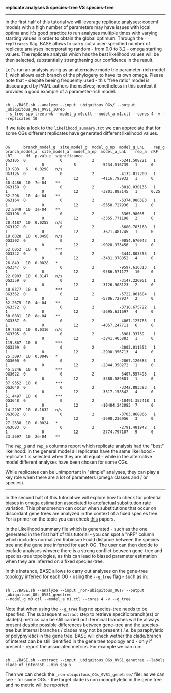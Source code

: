 **replicate analyses & species-tree VS species-tree**

---

In the first half of this tutorial we will leverage replicate analyses: codeml models with a high number of parameters may have issues with local optima 
and it's good practice to run analyses multiple times with varying starting values in order to obtain the global optimum.
Through the ```--replicates``` flag, BASE allows to carry out a user-specified number of replicate analyses incorporating random - from 0.0 to 3.2 - omega starting values.
The replicate analysis which has the best likelihood values will be then selected, substantially strengthening our confidence in the result.

Let's run an analysis using as an alternative mode the parameter-rich model 1, wich allows each branch of the phylogeny to have its own omega.
Please note that - despite beeing frequently used - this "free ratio" model is discouraged by PAML authors themselves; nonetheless in this context it
provides a good example of a parameter-rich model.

```

sh ../BASE.sh --analyze --input _ubiquitous_OGs/ --output _ubiquitous_OGs_0VS1_10rep 
--s_tree spp_tree.nwk --model_g m0.ctl --model_a m1.ctl --cores 4 -v --replicates 10

```

If we take a look to the ```likelihood_summary.txt``` we can appreciate that for some OGs different replicates have generated different likelihood values. 

```

OG      branch_model_g  site_model_g  model_g_np  model_g_LnL    rep_g  branch_model_a  site_model_a  model_a_np  model_a_LnL    rep_a  nRF   LRT      df  p.value  significance
OG3105  0               0             2           -5241.508221   1      1               0             8           -5234.516739   1      0     13.983   6   0.0298   n/s
OG3126  0               0             2           -4132.017209   1      1               0             12          -4116.792932   1      0     30.4486  10  7e-04    **
OG3158  0               0             2           -3818.030135   1      1               0             12          -3801.882145   1      0.25  32.296   10  4e-04    **
OG3164  0               0             2           -5374.980383   1      1               0             12          -5358.727936   1      0     32.5049  10  3e-04    **
OG3196  0               0             2           -3365.98055    1      1               0             12          -3355.771198   2      0     20.4187  10  0.0255   n/s
OG3197  0               0             2           -3680.783168   1      1               0             12          -3671.481745   1      0     18.6028  10  0.0456   n/s
OG3302  0               0             2           -9054.676043   1      1               0             12          -9028.373456   1      0     52.6052  10  0        ***
OG3342  0               0             2           -3444.803353   1      1               0             12          -3431.378852   4      0     26.849   10  0.0028   *
OG3347  0               0             2           -9597.616313   1      1               0             12          -9586.571177   10     0     22.0903  10  0.0147   n/s
OG3359  0               0             2           -3147.226951   1      1               0             12          -3126.908123   2      0     40.6377  10  0        ***
OG3362  0               0             2           -5722.861684   1      1               0             12          -5706.727937   2      0     32.2675  10  4e-04    **
OG3372  0               0             2           -3710.675722   1      1               0             12          -3695.631697   4      0     30.0881  10  8e-04    **
OG3387  0               0             2           -4067.125785   1      1               0             12          -4057.247711   6      0     19.7561  10  0.0316   n/s
OG3395  0               0             2           -3901.33739    1      1               0             12          -3841.403883   1      0     119.867  10  0        ***
OG3399  0               0             2           -3003.011552   1      1               0             12          -2990.356713   4      0     25.3097  10  0.0048   *
OG3600  0               0             2           -2867.120583   1      1               0             12          -2844.358272   1      0     45.5246  10  0        ***
OG3622  0               0             2           -3407.557493   1      1               0             12          -3388.589881   1      0     37.9352  10  0        ***
OG3640  0               0             2           -3342.883393   1      1               0             12          -3317.158542   4      0     51.4497  10  0        ***
OG3648  0               0             2           -10491.352418  1      1               0             12          -10484.242083  7      0     14.2207  10  0.1632   n/s
OG3682  0               0             2           -3703.868866   1      1               0             12          -3690.236956   3      0     27.2638  10  0.0024   *
OG3683  0               0             2           -2791.481942   1      1               0             12          -2774.797107   9      0     33.3697  10  2e-04    **

```

The ```rep_g``` and ```rep_a``` columns report which replicate analysis had the "best" likelihood: in the general model all replicates have the same likelihood -
replicate 1 is selected when they are all equal - while in the alternative model different analyses have been chosen for some OGs.

While replicates can be unimportant in "simple" analyses, they can play a key role when there are a lot of parameters (omega classes and / or species).

---

In the second half of this tutorial we will explore how to check for potential biases in omega estimation
associated to artefactual substitution rate variation. This phenomenon can occur when substitutions that occur on discordant gene trees 
are analyzed in the context of a fixed species tree. For a primer on the topic you can check [this](https://doi.org/10.1093/sysbio/syw018) papers.

In the Likelihood summary file which is generated - such as the one generated in the first half of this tutorial - you can spot
a "nRF" column which includes normalized Robinson Fould distance between the species tree and the gene tree inferred for each OG.
The user can then decide to exclude analyses whwere there is a strong conflict between gene-tree and species-tree topologies, 
as this can lead to biased parameter estimation when they are inferred on a fixed species-tree.

In this instance, BASE allows to carry out analyses on the gene-tree topology inferred for each OG - using the ```--g_tree``` flag - such as in:

```

sh ../BASE.sh --analyze --input _non-ubiquitous_OGs/ --output _ubiquitous_OGs_0VS1_genetree 
--model_g m0.ctl --model_a m1.ctl --cores 4 -v --g_tree

```

Note that when using the ```--g_tree``` flag no species-tree needs to be specified.
The subsequent ```extract``` step to retrieve specific branch(es) or clade(s) metrics can be still carried out:
terminal branches will be allways present despite possible differences between gene-tree and the species-tree
but internal branches / clades may not be present ( _i.e._ be paraphyletic or polyphyletic) in the gene tree.
BASE will check wether the clade/branch of interest can be still identified in the gene tree topology and - 
only if present - report the associated metrics. For example we can run: 

```

sh ../BASE.sh --extract --input _ubiquitous_OGs_0VS1_genetree --labels clade_of_interest --min_spp x

```

Then we can check the ```_non-ubiquitous_OGs_0VS1_genetree/``` file: as we can see - for some OGs - the target clade is non monophyletic
in the gene tree and no metric will be reported.
